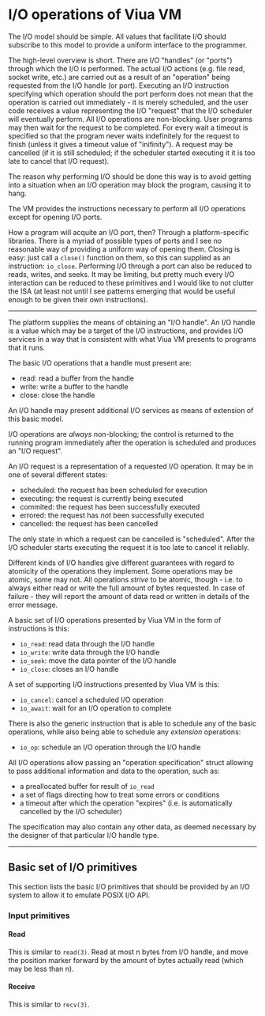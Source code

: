 # I/O operations of Viua VM

The I/O model should be simple. All values that facilitate I/O should subscribe
to this model to provide a uniform interface to the programmer.

The high-level overview is short. There are I/O "handles" (or "ports") through
which the I/O is performed. The actual I/O actions (e.g. file read, socket
write, etc.) are carried out as a result of an "operation" being requested from
the I/O handle (or port). Executing an I/O instruction specifying which
operation should the port perform does not mean that the operation is carried
out immediately - it is merely scheduled, and the user code receives a value
representing the I/O "request" that the I/O scheduler will eventually perform.
All I/O operations are non-blocking. User programs may then wait for the request
to be completed. For every wait a timeout is specified so that the program never
waits indefinitely for the request to finish (unless it gives a timeout value of
"inifinity"). A request may be cancelled (if it is still scheduled; if the
scheduler started executing it it is too late to cancel that I/O request).

The reason why performing I/O should be done this way is to avoid getting into a
situation when an I/O operation may block the program, causing it to hang.

The VM provides the instructions necessary to perform all I/O operations except
for opening I/O ports.

How a program will acquite an I/O port, then? Through a platform-specific
libraries. There is a myriad of possible types of ports and I see no reasonable
way of providing a uniform way of opening them. Closing is easy: just call a
`close()` function on them, so this can supplied as an instruction: `io_close`.
Performing I/O through a port can also be reduced to reads, writes, and seeks.
It may be limiting, but pretty much every I/O interaction can be reduced to
these primitives and I would like to not clutter the ISA (at least not until I
see patterns emerging that would be useful enough to be given their own
instructions).

----

The platform supplies the means of obtaining an "I/O handle". An I/O handle is
a value which may be a target of the I/O instructions, and provides I/O services
in a way that is consistent with what Viua VM presents to programs that it runs.

The basic I/O operations that a handle must present are:

- read: read a buffer from the handle
- write: write a buffer to the handle
- close: close the handle

An I/O handle may present additional I/O services as means of extension of this
basic model.

I/O operations are *always* non-blocking; the control is returned to the running
program immediately after the operation is scheduled and produces an "I/O request".

An I/O request is a representation of a requested I/O operation. It may be in
one of several different states:

- scheduled: the request has been scheduled for execution
- executing: the request is currently being executed
- commited: the request has been successfully executed
- errored: the request has *not* been successfully executed
- cancelled: the request has been cancelled

The only state in which a request can be cancelled is "scheduled". After the I/O
scheduler starts executing the request it is too late to cancel it reliably.

Different kinds of I/O handles give different guarantees with regard to
atomicity of the operations they implement. Some operations may be atomic, some
may not. All operations *strive* to be atomic, though - i.e. to always either
read or write the full amount of bytes requested. In case of failure - they will
report the amount of data read or written in details of the error message.

A basic set of I/O operations presented by Viua VM in the form of instructions
is this:

- `io_read`: read data through the I/O handle
- `io_write`: write data through the I/O handle
- `io_seek`: move the data pointer of the I/O handle
- `io_close`: closes an I/O handle

A set of supporting I/O instructions presented by Viua VM is this:

- `io_cancel`: cancel a scheduled I/O operation
- `io_await`: wait for an I/O operation to complete

There is also the generic instruction that is able to schedule any of the basic
operations, while also being able to schedule any *extension* operations:

- `io_op`: schedule an I/O operation through the I/O handle

All I/O operations allow passing an "operation specification" struct allowing to
pass additional information and data to the operation, such as:

- a preallocated buffer for result of `io_read`
- a set of flags directing how to treat some errors or conditions
- a timeout after which the operation "expires" (i.e. is automatically cancelled
  by the I/O scheduler)

The specification may also contain any other data, as deemed necessary by the
designer of that particular I/O handle type.

--------------------------------------------------------------------------------

## Basic set of I/O primitives

This section lists the basic I/O primitives that should be provided by an I/O
system to allow it to emulate POSIX I/O API.

### Input primitives

#### Read

This is similar to `read(3)`. Read at most n bytes from I/O handle, and move the
position marker forward by the amount of bytes actually read (which may be less
than n).

#### Receive

This is similar to `recv(3)`.
